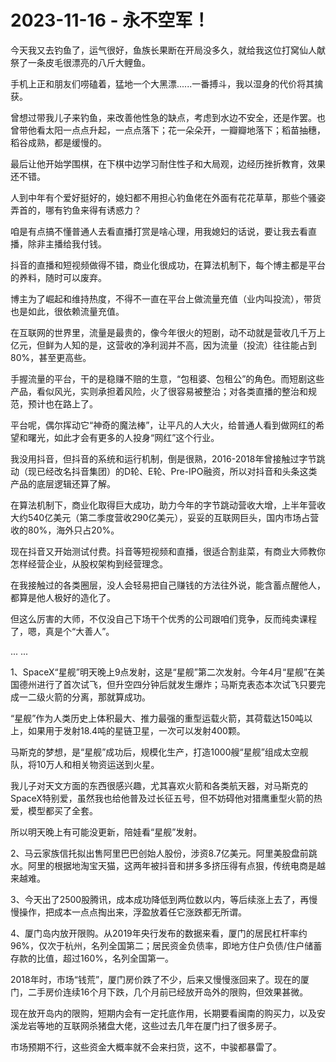 # 2023-11-16 - 永不空军！

今天我又去钓鱼了，运气很好，鱼族长果断在开局没多久，就给我这位打窝仙人献祭了一条皮毛很漂亮的八斤大鲤鱼。

手机上正和朋友们唠磕着，猛地一个大黑漂......一番搏斗，我以湿身的代价将其擒获。

曾想过带我儿子来钓鱼，来改善他性急的缺点，考虑到水边不安全，还是作罢。也曾带他看太阳一点点升起，一点点落下；花一朵朵开，一瓣瓣地落下；稻苗抽穗，稻谷成熟，都是缓慢的。

最后让他开始学围棋，在下棋中边学习耐住性子和大局观，边经历挫折教育，效果还不错。

人到中年有个爱好挺好的，媳妇都不用担心钓鱼佬在外面有花花草草，那些个骚姿弄首的，哪有钓鱼来得有诱惑力？

咱是有点搞不懂普通人去看直播打赏是啥心理，用我媳妇的话说，要让我去看直播，除非主播给我付钱。

抖音的直播和短视频做得不错，商业化很成功，在算法机制下，每个博主都是平台的养料，随时可以废弃。

博主为了崛起和维持热度，不得不一直在平台上做流量充值（业内叫投流），带货也是如此，很依赖流量充值。

在互联网的世界里，流量是最贵的，像今年很火的短剧，动不动就是营收几千万上亿元，但鲜为人知的是，这营收的净利润并不高，因为流量（投流）往往能占到80%，甚至更高些。

手握流量的平台，干的是稳赚不赔的生意，“包租婆、包租公”的角色。而短剧这些产品，看似风光，实则承担着风险，火了很容易被整治；对各类直播的整治和规范，预计也在路上了。

平台呢，偶尔挥动它“神奇的魔法棒”，让平凡的人大火，给普通人看到做网红的希望和曙光，如此才会有更多的人投身“网红”这个行业。

我没用抖音，但抖音的系统和运行机制，倒是很熟，2016-2018年曾接触过字节跳动（现已经改名抖音集团）的D轮、E轮、Pre-IPO融资，所以对抖音和头条这类产品的底层逻辑还算了解。

在算法机制下，商业化取得巨大成功，助力今年的字节跳动营收大增，上半年营收大约540亿美元（第二季度营收290亿美元），妥妥的互联网巨头，国内市场占营收的80%，海外只占20%。

现在抖音又开始测试付费。抖音等短视频和直播，很适合割韭菜，有商业大师教你怎样经营企业，从股权架构到经营理念。

在我接触过的各类圈层，没人会轻易把自己赚钱的方法往外说，能含蓄点醒他人，都算是他人极好的造化了。

但这么厉害的大师，不仅没自己下场干个优秀的公司跟咱们竞争，反而纯卖课程了，嗯，真是个“大善人”。

... ...

1、SpaceX“星舰”明天晚上9点发射，这是“星舰”第二次发射。今年4月“星舰”在美国德州进行了首次试飞，但升空四分钟后就发生爆炸；马斯克表态本次试飞只要完成一二级火箭的分离，那就算成功。

“星舰”作为人类历史上体积最大、推力最强的重型运载火箭，其荷载达150吨以上，如果用于发射18.4吨的星链卫星，一次可以发射400颗。

马斯克的梦想，是“星舰”成功后，规模化生产，打造1000艘“星舰”组成太空舰队，将10万人和相关物资运送到火星。

我儿子对天文方面的东西很感兴趣，尤其喜欢火箭和各类航天器，对马斯克的SpaceX特别爱，虽然我也给他普及过长征五号，但不妨碍他对猎鹰重型火箭的热爱，模型都买了全套。

所以明天晚上有可能没更新，陪娃看“星舰”发射。

2、马云家族信托拟出售阿里巴巴创始人股份，涉资8.7亿美元。阿里美股盘前跳水。阿里的根据地淘宝天猫，这两年被抖音和拼多多挤压得有点狠，传统电商是越来越难。

3、今天出了2500股腾讯，成本成功降低到两位数以内，等后续涨上去了，再慢慢操作，把成本一点点掏出来，浮盈放着任它涨跌都无所谓。

4、厦门岛内放开限购。从2019年央行发布的数据来看，厦门的居民杠杆率约96%，仅次于杭州，名列全国第二；居民资金负债率，即地方住户负债/住户储蓄存款的比值，超过160%，名列全国第一。

2018年时，市场“钱荒”，厦门房价跌了不少，后来又慢慢涨回来了。现在的厦门，二手房价连续16个月下跌，几个月前已经放开岛外的限购，但效果甚微。

现在放开岛内的限购，短期内会有一定托底作用，长期要看闽南的购买力，以及安溪龙岩等地的互联网杀猪盘大佬，这些过去几年在厦门扫了很多房子。

市场预期不行，这些资金大概率就不会来扫货，这不，中骏都暴雷了。